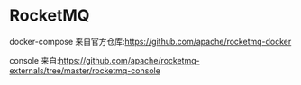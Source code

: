 # RocketMQ
docker-compose 来自官方仓库:https://github.com/apache/rocketmq-docker

console 来自:https://github.com/apache/rocketmq-externals/tree/master/rocketmq-console

